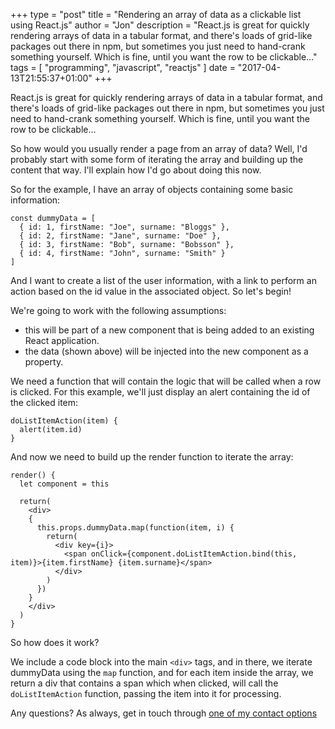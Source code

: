 +++
type = "post"
title = "Rendering an array of data as a clickable list using React.js"
author = "Jon"
description = "React.js is great for quickly rendering arrays of data in a tabular format, and there's loads of grid-like packages out there in npm, but sometimes you just need to hand-crank something yourself. Which is fine, until you want the row to be clickable..."
tags = [
  "programming",
  "javascript",
  "reactjs"
]
date = "2017-04-13T21:55:37+01:00"
+++

React.js is great for quickly rendering arrays of data in a tabular format, and there's loads of grid-like packages out there in npm, but sometimes you just need to hand-crank something yourself. Which is fine, until you want the row to be clickable...

So how would you usually render a page from an array of data? Well, I'd probably start with some form of iterating the array and building up the content that way. I'll explain how I'd go about doing this now.

So for the example, I have an array of objects containing some basic information:

```
const dummyData = [
  { id: 1, firstName: "Joe", surname: "Bloggs" },
  { id: 2, firstName: "Jane", surname: "Doe" },
  { id: 3, firstName: "Bob", surname: "Bobsson" },
  { id: 4, firstName: "John", surname: "Smith" }
]
```

And I want to create a list of the user information, with a link to perform an action based on the id value in the associated object. So let's begin!

We're going to work with the following assumptions:

 * this will be part of a new component that is being added to an existing React application.
 * the data (shown above) will be injected into the new component as a property.

We need a function that will contain the logic that will be called when a row is clicked. For this example, we'll just display an alert containing the id of the clicked item:

```
doListItemAction(item) {
  alert(item.id)
}
```

And now we need to build up the render function to iterate the array:

```
render() {
  let component = this

  return(
    <div>
    {
      this.props.dummyData.map(function(item, i) {
        return(
          <div key={i}>
            <span onClick={component.doListItemAction.bind(this, item)}>{item.firstName} {item.surname}</span>
          </div>
        )
      })
    }
    </div>
  )
}
```

So how does it work?

We include a code block into the main `<div>` tags, and in there, we iterate dummyData using the `map` function, and for each item inside the array, we return a div that contains a span which when clicked, will call the `doListItemAction` function, passing the item into it for processing.

Any questions? As always, get in touch through [one of my contact options](/contact)

